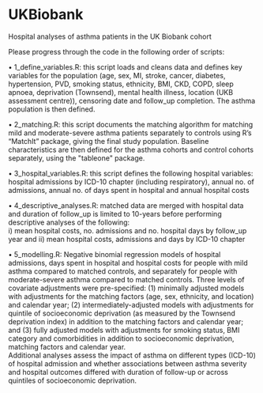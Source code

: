 # UKBiobank
Hospital analyses of asthma patients in the UK Biobank cohort

Please progress through the code in the following order of scripts: 

• 1_define_variables.R: this script loads and cleans data and defines key variables for the population (age, sex, MI, stroke, 
  cancer, diabetes, hypertension, PVD, smoking status, ethnicity, BMI, CKD, COPD, sleep apnoea, deprivation (Townsend), mental health illness, location (UKB assessment centre)),
  censoring date and follow_up completion. The asthma population is then defined.

• 2_matching.R: this script documents the matching algorithm for matching mild and moderate-severe asthma patients separately to controls using R’s “MatchIt” package, giving 
  the final study population. Baseline characteristics are then defined for the asthma cohorts and control cohorts separately, using the "tableone" package.

• 3_hospital_variables.R: this script defines the following hospital variables: hospital admissions by ICD-10 chapter (including respiratory), annual no. of admissions, annual 
  no. of days spent in hospital and annual hospital costs

• 4_descriptive_analyses.R: matched data are merged with hospital data and duration of follow_up is limited to 10-years before performing descriptive analyses of the following:   
  i) mean hospital costs, no. admissions and no. hospital days by follow_up year and ii) mean hospital costs, admissions and days by ICD-10 chapter 

• 5_modelling.R: Negative binomial regression models of hospital admissions, days spent in hospital and hospital costs for people with mild asthma compared to matched controls, 
  and separately for people with moderate-severe asthma compared to matched controls. Three levels of covariate adjustments were pre-specified: (1) minimally adjusted models with 
  adjustments for the matching factors (age, sex, ethnicity, and location) and calendar year; (2) intermediately-adjusted models with adjustments for quintile of socioeconomic 
  deprivation (as measured by the Townsend deprivation index) in addition to the matching factors and calendar year; and (3) fully adjusted models with adjustments for smoking 
  status, BMI category and comorbidities in addition to socioeconomic deprivation, matching factors and calendar year.  
  Additional analyses assess the impact of asthma on different types (ICD-10) of hospital admission and whether associations between asthma severity and hospital outcomes 
  differed with duration of follow-up or across quintiles of socioeconomic deprivation. 



